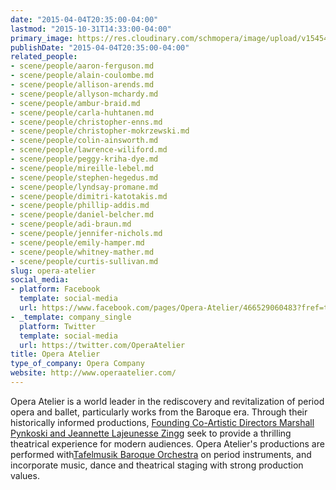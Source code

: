 ```yaml
---
date: "2015-04-04T20:35:00-04:00"
lastmod: "2015-10-31T14:33:00-04:00"
primary_image: https://res.cloudinary.com/schmopera/image/upload/v1545409169/media/webhook-uploads/1446316384300/Logo---OA.jpg.jpg
publishDate: "2015-04-04T20:35:00-04:00"
related_people:
- scene/people/aaron-ferguson.md
- scene/people/alain-coulombe.md
- scene/people/allison-arends.md
- scene/people/allyson-mchardy.md
- scene/people/ambur-braid.md
- scene/people/carla-huhtanen.md
- scene/people/christopher-enns.md
- scene/people/christopher-mokrzewski.md
- scene/people/colin-ainsworth.md
- scene/people/lawrence-wiliford.md
- scene/people/peggy-kriha-dye.md
- scene/people/mireille-lebel.md
- scene/people/stephen-hegedus.md
- scene/people/lyndsay-promane.md
- scene/people/dimitri-katotakis.md
- scene/people/phillip-addis.md
- scene/people/daniel-belcher.md
- scene/people/adi-braun.md
- scene/people/jennifer-nichols.md
- scene/people/emily-hamper.md
- scene/people/whitney-mather.md
- scene/people/curtis-sullivan.md
slug: opera-atelier
social_media:
- platform: Facebook
  template: social-media
  url: https://www.facebook.com/pages/Opera-Atelier/466529060483?fref=ts
- _template: company_single
  platform: Twitter
  template: social-media
  url: https://twitter.com/OperaAtelier
title: Opera Atelier
type_of_company: Opera Company
website: http://www.operaatelier.com/
---
```


<p>
	Opera Atelier is a world leader in the rediscovery and revitalization of period opera and ballet, particularly works from the Baroque era. Through their historically informed productions, <a title="Our Core Creative Team" href="http://www.operaatelier.com/about/creative-team/">Founding Co-Artistic Directors Marshall Pynkoski and Jeannette Lajeunesse Zingg</a> seek to provide a thrilling theatrical experience for modern audiences. Opera Atelier's productions are performed with<a title="Tafelmusik" href="http://www.tafelmusik.org/" target="_blank">Tafelmusik Baroque Orchestra</a> on period instruments, and incorporate music, dance and theatrical staging with strong production values.
</p>
